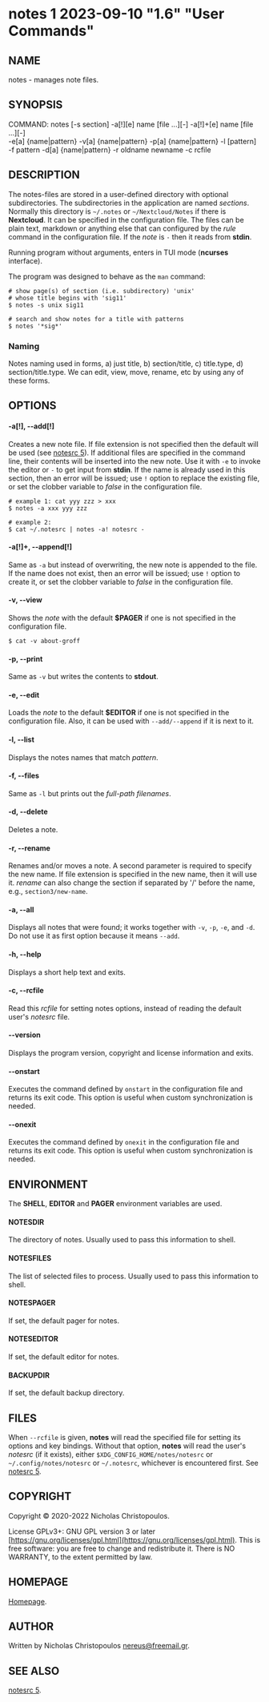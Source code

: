 # notes 1 2023-09-10 "1.6" "User Commands"

## NAME
notes - manages note files.

## SYNOPSIS
COMMAND: notes [-s section] -a[!][e] name [file ...][-] -a[!]+[e] name [file ...][-] \
	-e[a] {name|pattern} -v[a] {name|pattern} -p[a] {name|pattern} -l [pattern] \
	-f pattern -d[a] {name|pattern} -r oldname newname -c rcfile

## DESCRIPTION
The notes-files are stored in a user-defined directory with optional subdirectories.
The subdirectories in the application are named _sections_.
Normally this directory is `~/.notes` or `~/Nextcloud/Notes` if there is **Nextcloud**.
It can be specified in the configuration file.
The files can be plain text, markdown or anything else that can configured
by the _rule_ command in the configuration file.
If the _note_ is `-` then it reads from **stdin**.

Running program without arguments, enters in TUI mode (**ncurses** interface).

The program was designed to behave as the `man` command:
```
# show page(s) of section (i.e. subdirectory) 'unix'
# whose title begins with 'sig11'
$ notes -s unix sig11

# search and show notes for a title with patterns
$ notes '*sig*'
```

### Naming
Notes naming used in forms, a) just title, b) section/title, c) title.type, d) section/title.type.
We can edit, view, move, rename, etc by using any of these forms.

## OPTIONS

#### -a[!], --add[!]
Creates a new note file. If file extension is not specified then the default will be used (see [notesrc 5](man)).
If additional files are specified in the command line, their contents will be inserted into the new note.
Use it with `-e` to invoke the editor or `-` to get input from **stdin**.
If the name is already used in this section, then an error will be issued;
use `!` option to replace the existing file,
or set the clobber variable to _false_ in the configuration file.

```
# example 1: cat yyy zzz > xxx
$ notes -a xxx yyy zzz

# example 2:
$ cat ~/.notesrc | notes -a! notesrc -
```

#### -a[!]+, --append[!]
Same as `-a` but instead of overwriting, the new note is appended to the file.
If the name does not exist, then an error will be issued;
use `!` option to create it,
or set the clobber variable to _false_ in the configuration file.

#### -v, --view
Shows the _note_ with the default **$PAGER** if one is not specified in the configuration file.

```
$ cat -v about-groff
```

#### -p, --print
Same as `-v` but writes the contents to **stdout**.

#### -e, --edit
Loads the _note_ to the default **$EDITOR** if one is not specified in the configuration file.
Also, it can be used with `--add/--append` if it is next to it.

#### -l, --list
Displays the notes names that match _pattern_.

#### -f, --files
Same as `-l` but prints out the _full-path filenames_.

#### -d, --delete
Deletes a note.

#### -r, --rename
Renames and/or moves a note. A second parameter is required to specify the new
name. If file extension is specified in the new name, then it will use it.
_rename_ can also change the section if separated by '/' before the name,
e.g., `section3/new-name`.

#### -a, --all
Displays all notes that were found; it works together with `-v`, `-p`, `-e`, and `-d`.
Do not use it as first option because it means `--add`.

#### -h, --help
Displays a short help text and exits.

#### -c, --rcfile
Read this _rcfile_ for setting notes options, instead of reading
the default user's _notesrc_ file.

#### --version
Displays the program version, copyright and license information and exits.

#### --onstart
Executes the command defined by `onstart` in the configuration file
and returns its exit code.
This option is useful when custom synchronization is needed.

#### --onexit
Executes the command defined by `onexit` in the configuration file
and returns its exit code.
This option is useful when custom synchronization is needed.

## ENVIRONMENT
The **SHELL**, **EDITOR** and **PAGER** environment variables are used.

#### NOTESDIR
The directory of notes.
Usually used to pass this information to shell.

#### NOTESFILES
The list of selected files to process.
Usually used to pass this information to shell.

#### NOTESPAGER
If set, the default pager for notes.

#### NOTESEDITOR
If set, the default editor for notes.

#### BACKUPDIR
If set, the default backup directory.

## FILES
When `--rcfile` is given,
**notes** will read the specified file for setting its options and key bindings.
Without that option, **notes** will read the user's _notesrc_ (if it exists), 
either `$XDG_CONFIG_HOME/notes/notesrc` or `~/.config/notes/notesrc`
or `~/.notesrc`, whichever is encountered first.
See [notesrc 5](man).

## COPYRIGHT
Copyright © 2020-2022 Nicholas Christopoulos.

License GPLv3+: GNU GPL version 3 or later [https://gnu.org/licenses/gpl.html](https://gnu.org/licenses/gpl.html).
This is free software: you are free to change and redistribute it.
There is NO WARRANTY, to the extent permitted by law.

## HOMEPAGE
[Homepage](https://codeberg.org/nereusx/notes).

## AUTHOR
Written by Nicholas Christopoulos [nereus@freemail.gr](nereus@freemail.gr).

## SEE ALSO
[notesrc 5](man).

